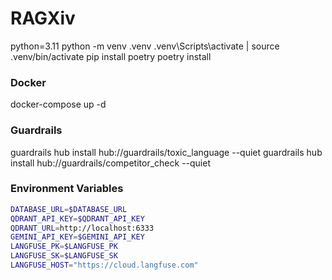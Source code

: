 # RAGXiv

python=3.11
python -m venv .venv
.venv\Scripts\activate | source .venv/bin/activate
pip install poetry
poetry install

### Docker

docker-compose up -d

### Guardrails

guardrails hub install hub://guardrails/toxic_language --quiet
guardrails hub install hub://guardrails/competitor_check --quiet

### Environment Variables

```bash
DATABASE_URL=$DATABASE_URL
QDRANT_API_KEY=$QDRANT_API_KEY
QDRANT_URL=http://localhost:6333
GEMINI_API_KEY=$GEMINI_API_KEY
LANGFUSE_PK=$LANGFUSE_PK
LANGFUSE_SK=$LANGFUSE_SK
LANGFUSE_HOST="https://cloud.langfuse.com"
```
